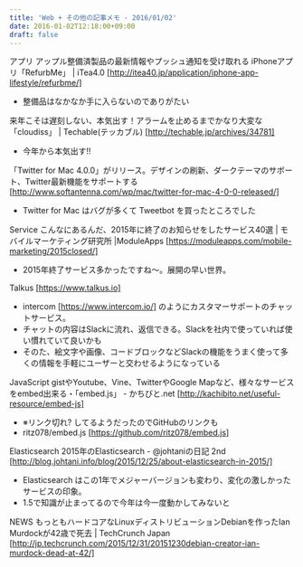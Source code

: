 ```yaml
---
title: 'Web + その他の記事メモ - 2016/01/02'
date: 2016-01-02T12:18:00+09:00
draft: false
---
```


アプリ
アップル整備済製品の最新情報やプッシュ通知を受け取れる iPhoneアプリ「RefurbMe」 | iTea4.0
[http://itea40.jp/application/iphone-app-lifestyle/refurbme/]

 * 整備品はなかなか手に入らないのでありがたい

来年こそは遅刻しない、本気出す！アラームを止めるまでかなり大変な「cloudiss」 | Techable(テッカブル)
[http://techable.jp/archives/34781]

 * 今年から本気出す!!

「Twitter for Mac 4.0.0」がリリース。デザインの刷新、ダークテーマのサポート、Twitter最新機能をサポートする
[http://www.softantenna.com/wp/mac/twitter-for-mac-4-0-0-released/]

 * Twitter for Mac はバグが多くて Tweetbot を買ったところでした

Service
こんなにあるんだ、2015年に終了のお知らせをしたサービス40選 | モバイルマーケティング研究所 |ModuleApps
[https://moduleapps.com/mobile-marketing/2015closed/]

 * 2015年終了サービス多かったですね〜。展開の早い世界。

Talkus [https://www.talkus.io]

 * intercom [https://www.intercom.io/] のようにカスタマーサポートのチャットサービス。
 * チャットの内容はSlackに流れ、返信できる。Slackを社内で使っていれば使い慣れていて良いかも
 * そのた、絵文字や画像、コードブロックなどSlackの機能をうまく使って多くの情報を手軽にユーザーと交わせるようになっている

JavaScript
gistやYoutube、Vine、TwitterやGoogle Mapなど、様々なサービスをembed出来る・「embed.js」 - かちびと.net
[http://kachibito.net/useful-resource/embed-js]

 * ※リンク切れ? してるようだったのでGitHubのリンクも
 * ritz078/embed.js [https://github.com/ritz078/embed.js]

Elasticsearch
2015年のElasticsearch - @johtaniの日記 2nd
[http://blog.johtani.info/blog/2015/12/25/about-elasticsearch-in-2015/]

 * Elasticsearch はこの1年でメジャーバージョンも変わり、変化の激しかったサービスの印象。
 * 1.5で知識が止まってるので今年は今一度動かしてみないと

NEWS
もっともハードコアなLinuxディストリビューションDebianを作ったIan Murdockが42歳で死去 | TechCrunch Japan
[http://jp.techcrunch.com/2015/12/31/20151230debian-creator-ian-murdock-dead-at-42/]